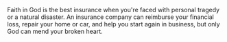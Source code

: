Faith in God is the best insurance when you're faced with personal tragedy or a natural disaster. An insurance company can reimburse your financial loss, repair your home or car, and help you start again in business, but only God can mend your broken heart.
